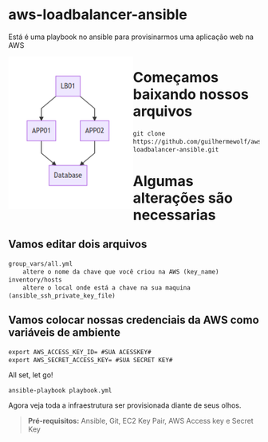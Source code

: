 # aws-loadbalancer-ansible
Está é uma playbook no ansible para provisinarmos uma aplicação web na AWS

<div align="center" style="float: left">
  <img alt="chart" width="250" src="https://github.com/guilhermewolf/aws-loadbalancer-ansible/blob/master/chart.png" />
</div>


#  Começamos baixando nossos arquivos
```shell
git clone https://github.com/guilhermewolf/aws-loadbalancer-ansible.git
```
# Algumas alterações são necessarias
##  Vamos editar dois arquivos 

  	group_vars/all.yml
  		altere o nome da chave que você criou na AWS (key_name)
  	inventory/hosts
  		altere o local onde está a chave na sua maquina (ansible_ssh_private_key_file)

##  Vamos colocar nossas credenciais da AWS como variáveis de ambiente
```shell
export AWS_ACCESS_KEY_ID= #SUA ACESSKEY#
export AWS_SECRET_ACCESS_KEY= #SUA SECRET KEY#
```
  All set, let go!
```shell
ansible-playbook playbook.yml
```
  Agora veja toda a infraestrutura ser provisionada diante de seus olhos.

  > **Pré-requisitos:** Ansible, Git, EC2 Key Pair, AWS Access key e Secret Key
